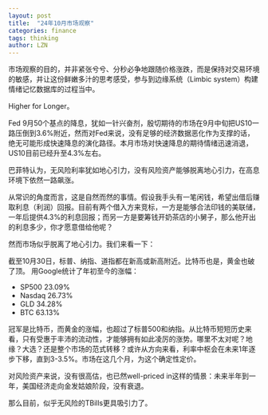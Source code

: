 ```yaml
---
layout: post
title:  "24年10月市场观察"
categories: finance 
tags: thinking
author: LZN
---
```


市场观察的目的，并非紧张兮兮、分秒必争地跟随价格涨跌，而是保持对交易环境的敏感，并让这份鲜嫩多汁的思考感受，参与到边缘系统（Limbic system）构建情绪记忆数据库的过程当中。

Higher for Longer。

Fed 9月50个基点的降息，犹如一针兴奋剂，殷切期待的市场在9月中旬把US10一路压倒到3.6%附近，然而对Fed来说，没有足够的经济数据恶化作为支撑的话，绝无可能形成快速降息的演化路径。本月市场对快速降息的期待情绪迅速消退，US10目前已经升至4.3%左右。

巴菲特认为，无风险利率犹如地心引力，没有风险资产能够脱离地心引力，在高息环境下依然一路飙涨。

从常识的角度而言，这是自然而然的事情。假设我手头有一笔闲钱，希望出借后赚取利息（利润）回报。目前有两个借入方来竞标，一方是能够合法印钱的美联储，一年后提供4.3%的利息回报；而另一方是要筹钱开奶茶店的小舅子，那么他开出的利息多少，你才愿意借给他呢？

然而市场似乎脱离了地心引力。我们来看一下：

截至10月30日，标普、纳指、道指都在新高或新高附近。比特币也是，黄金也破了顶。
用Google统计了年初至今的涨幅：
* SP500 23.09%
* Nasdaq 26.73%
* GLD 34.28%
* BTC 63.13%

冠军是比特币，而黄金的涨幅，也超过了标普500和纳指。从比特币短短历史来看，只有受惠于丰沛的流动性，才能够拥有如此凌厉的涨势。哪里不太对呢？地缘？大选？还是整个市场的范式转移？或许从方向来看，利率中枢会在未来1年逐步下移，直到3-3.5%。市场在这几个月，为这个确定性定价。

对风险资产来说，没有很高估，也已然well-priced in这样的情景：未来半年到一年，美国经济走向金发姑娘阶段，没有衰退。

那么目前，似乎无风险的TBills更具吸引力了。